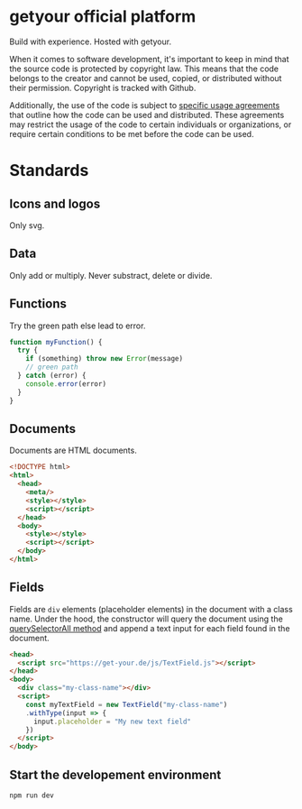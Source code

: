 # getyour official platform

Build with experience. Hosted with getyour.

When it comes to software development, it's important to keep in mind that the source code is protected by copyright law. This means that the code belongs to the creator and cannot be used, copied, or distributed without their permission. Copyright is tracked with Github.

Additionally, the use of the code is subject to [specific usage agreements](https://www.get-your.de/nutzervereinbarung/) that outline how the code can be used and distributed. These agreements may restrict the usage of the code to certain individuals or organizations, or require certain conditions to be met before the code can be used.

# Standards

## Icons and logos

Only svg.

## Data

Only add or multiply. Never substract, delete or divide.


## Functions

Try the green path else lead to error.

```js
function myFunction() {
  try {
    if (something) throw new Error(message)
    // green path
  } catch (error) {
    console.error(error)
  }
}
```

## Documents

Documents are HTML documents.

```html
<!DOCTYPE html>
<html>
  <head>
    <meta/>
    <style></style>
    <script></script>
  </head>
  <body>
    <style></style>
    <script></script>
  </body>
</html>
```

## Fields

Fields are `div` elements (placeholder elements) in the document with a class name. Under the hood, the constructor will query the document using the [querySelectorAll method](https://developer.mozilla.org/en-US/docs/Web/API/Document/querySelectorAll) and append a text input for each field found in the document.

```html
<head>
  <script src="https://get-your.de/js/TextField.js"></script>
</head>
<body>
  <div class="my-class-name"></div>
  <script>
    const myTextField = new TextField("my-class-name")
    .withType(input => {
      input.placeholder = "My new text field"
    })
  </script>
</body>
```

## Start the developement environment

```bash
npm run dev
```
